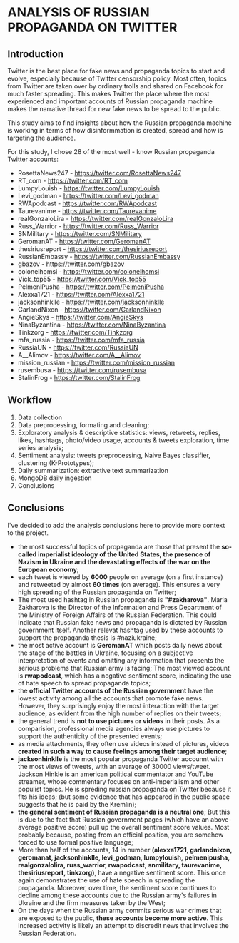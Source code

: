 # ANALYSIS OF RUSSIAN PROPAGANDA ON TWITTER

## Introduction

Twitter is the best place for fake news and propaganda topics to start and evolve, especially because of Twitter censorship policy. Most often, 
topics from Twitter are taken over by ordinary trolls and shared on Facebook for much faster spreading. This makes Twitter the place where the 
most experienced and important accounts of Russian propaganda machine makes the narrative thread for new fake news to be spread to the public.

This study aims to find insights about how the Russian propaganda machine is working in terms of how disinformmation is created, spread and how 
is targeting the audience.

For this study, I chose 28 of the most well - know Russian propaganda Twitter accounts:

* RosettaNews247 - https://twitter.com/RosettaNews247
* RT_com - https://twitter.com/RT_com
* LumpyLouish - https://twitter.com/LumpyLouish
* Levi_godman - https://twitter.com/Levi_godman
* RWApodcast - https://twitter.com/RWApodcast
* Taurevanime - https://twitter.com/Taurevanime
* realGonzaloLira - https://twitter.com/realGonzaloLira
* Russ_Warrior - https://twitter.com/Russ_Warrior
* SNMilitary - https://twitter.com/SNMilitary
* GeromanAT - https://twitter.com/GeromanAT
* thesiriusreport - https://twitter.com/thesiriusreport
* RussianEmbassy - https://twitter.com/RussianEmbassy
* gbazov - https://twitter.com/gbazov
* colonelhomsi - https://twitter.com/colonelhomsi
* Vick_top55 - https://twitter.com/Vick_top55
* PelmeniPusha - https://twitter.com/PelmeniPusha
* Alexxa1721 - https://twitter.com/Alexxa1721
* jacksonhinklle - https://twitter.com/jacksonhinklle
* GarlandNixon - https://twitter.com/GarlandNixon
* AngieSkys - https://twitter.com/AngieSkys
* NinaByzantina - https://twitter.com/NinaByzantina
* Tinkzorg - https://twitter.com/Tinkzorg
* mfa_russia - https://twitter.com/mfa_russia
* RussiaUN - https://twitter.com/RussiaUN
* A__Alimov - https://twitter.com/A__Alimov
* mission_russian - https://twitter.com/mission_russian
* rusembusa - https://twitter.com/rusembusa
* StalinFrog - https://twitter.com/StalinFrog

## Workflow
1. Data collection
2. Data preprocessing, formating and cleaning;
3. Exploratory analysis & descriptive statistics: views, retweets, replies, likes, hashtags, photo/video usage, accounts & tweets exploration, time series analysis;
4. Sentiment analysis: tweets preprocessing, Naive Bayes classifier, clustering (K-Prototypes);
5. Daily summarization: extractive text summarization
6. MongoDB daily ingestion
7. Conclusions

## Conclusions
I've decided to add the analysis conclusions here to provide more context to the project.

* the most successful topics of propaganda are those that present the **so-called imperialist ideology of the United States, the presence of Nazism in Ukraine and the devastating effects of the war on the European economy**;
* each tweet is viewed by **6000** people on average (on a first instance) and retweeted by almost **60 times** (on average). This ensures a very high spreading of the Russian propaganda on Twitter;
* The most used hashtag in Russian propaganda is **"#zakharova"**. Maria Zakharova is the Director of the Information and Press Department of the Ministry of Foreign Affairs of the Russian Federation. This could indicate that Russian fake news and propaganda is dictated by Russian government itself. Another relevat hashtag used by these accounts to support the propaganda thesis is #naziukraine;
* the most active account is **GeromanAT** which posts daily news about the stage of the battles in Ukraine, focusing on a subjective interpretation of events and omitting any information that presents the serious problems that Russian army is facing; The most viewed account is **rwapodcast**, which has a negative sentiment score, indicating the use of hate speech to spread propaganda topics;
* the **official Twitter accounts of the Russian government** have the lowest activity among all the accounts that promote fake news. However, they surprisingly enjoy the most interaction with the target audience, as evident from the high number of replies on their tweets;
* the general trend is **not to use pictures or videos** in their posts. As a comparision, professional media agencies always use pictures to support the authenticity of the presented events;
* as media attachments, they often use videos instead of pictures, videos **created in such a way to cause feelings among their target audience**;
* **jacksonhinklle** is the most popular propaganda Twitter accounnt with the most views of tweets, with an average of 30000 views/tweet. Jackson Hinkle is an american political commentator and YouTube streamer, whose commentary focuses on anti-imperialism and other populist topics. He is spreding russian propaganda on Twitter because it fits his ideas; (but some evidence that has appeared in the public space suggests that he is paid by the Kremlin);
* **the general sentiment of Russian propaganda is a neutral one**; But this is due to the fact that Russian government pages (which have an above-average positive score) pull up the overall sentiment score values. Most probably because, posting from an official position, you are somehow forced to use formal positive language;
* More than half of the accounts, 14 in number **(alexxa1721, garlandnixon, geromanat, jacksonhinklle, levi_godman, lumpylouish, pelmenipusha, realgonzalolira, russ_warrior, rwapodcast, snmilitary, taurevanime, thesiriusreport, tinkzorg)**, have a negative sentiment score. This once again demonstrates the use of hate speech in spreading the propaganda. Moreover, over time, the sentiment score continues to decline among these accounts due to the Russian army's failures in Ukraine and the firm measures taken by the West;
* On the days when the Russian army commits serious war crimes that are exposed to the public, **these accounts become more active**. This increased activity is likely an attempt to discredit news that involves the Russian Federation.
